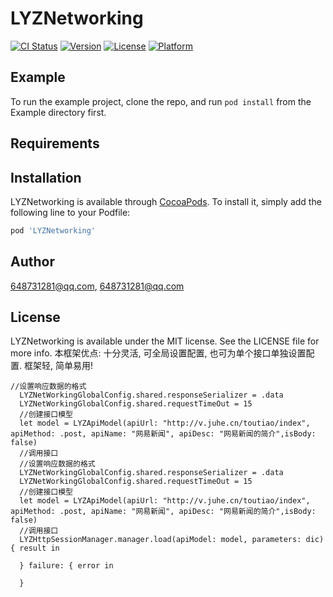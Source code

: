 # LYZNetworking

[![CI Status](https://img.shields.io/travis/648731281@qq.com/LYZNetworking.svg?style=flat)](https://travis-ci.org/648731281@qq.com/LYZNetworking)
[![Version](https://img.shields.io/cocoapods/v/LYZNetworking.svg?style=flat)](https://cocoapods.org/pods/LYZNetworking)
[![License](https://img.shields.io/cocoapods/l/LYZNetworking.svg?style=flat)](https://cocoapods.org/pods/LYZNetworking)
[![Platform](https://img.shields.io/cocoapods/p/LYZNetworking.svg?style=flat)](https://cocoapods.org/pods/LYZNetworking)

## Example

To run the example project, clone the repo, and run `pod install` from the Example directory first.

## Requirements

## Installation

LYZNetworking is available through [CocoaPods](https://cocoapods.org). To install
it, simply add the following line to your Podfile:

```ruby
pod 'LYZNetworking'
```

## Author

648731281@qq.com, 648731281@qq.com

## License

LYZNetworking is available under the MIT license. See the LICENSE file for more info.
本框架优点:
十分灵活, 可全局设置配置, 也可为单个接口单独设置配置.  框架轻, 简单易用!
```
//设置响应数据的格式
  LYZNetWorkingGlobalConfig.shared.responseSerializer = .data
  LYZNetWorkingGlobalConfig.shared.requestTimeOut = 15
  //创建接口模型
  let model = LYZApiModel(apiUrl: "http://v.juhe.cn/toutiao/index", apiMethod: .post, apiName: "网易新闻", apiDesc: "网易新闻的简介",isBody: false)
  //调用接口
  //设置响应数据的格式
  LYZNetWorkingGlobalConfig.shared.responseSerializer = .data
  LYZNetWorkingGlobalConfig.shared.requestTimeOut = 15
  //创建接口模型
  let model = LYZApiModel(apiUrl: "http://v.juhe.cn/toutiao/index", apiMethod: .post, apiName: "网易新闻", apiDesc: "网易新闻的简介",isBody: false)
  //调用接口
  LYZHttpSessionManager.manager.load(apiModel: model, parameters: dic) { result in
            
  } failure: { error in
            
  }

```
